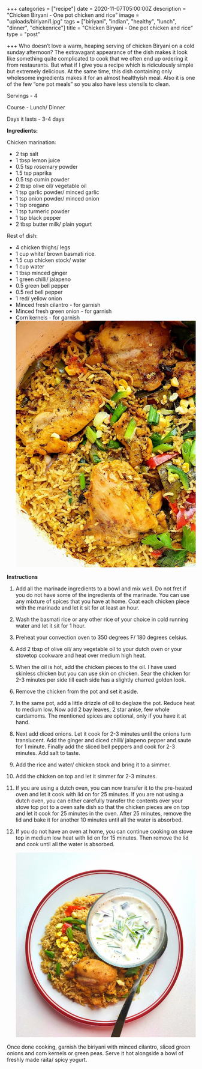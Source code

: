 +++
categories = ["recipe"]
date = 2020-11-07T05:00:00Z
description = "Chicken Biryani - One pot chicken and rice"
image = "uploads/biriyani1.jpg"
tags = ["biriyani", "indian", "healthy", "lunch", "dinner", "chickenrice"]
title = "Chicken Biryani - One pot chicken and rice"
type = "post"

+++
Who doesn’t love a warm, heaping serving of chicken Biryani on a cold sunday afternoon? The extravagant appearance of the dish makes it look like something quite complicated to cook that we often end up ordering it from restaurants. But what if I give you a recipe which is ridiculously simple but extremely delicious. At the same time, this dish containing only wholesome ingredients makes it for an almost healthyish meal. Also it is one of the few “one pot meals” so you also have less utensils to clean.

Servings - 4

Course - Lunch/ Dinner

Days it lasts - 3-4 days

**Ingredients:**

Chicken marination:

* 2 tsp salt
* 1 tbsp lemon juice
* 0.5 tsp rosemary powder
* 1.5 tsp paprika
* 0.5 tsp cumin powder
* 2 tbsp olive oil/ vegetable oil
* 1 tsp garlic powder/ minced garlic
* 1 tsp onion powder/ minced onion
* 1 tsp oregano
* 1 tsp turmeric powder
* 1 tsp black pepper
* 2 tbsp butter milk/ plain yogurt

Rest of dish:

* 4 chicken thighs/ legs
* 1 cup white/ brown basmati rice.
* 1.5 cup chicken stock/ water
* 1 cup water
* 1 tbsp minced ginger
* 1 green chilli/ jalapeno
* 0.5 green bell pepper
* 0.5 red bell pepper
* 1 red/ yellow onion
* Minced fresh cilantro - for garnish
* Minced fresh green onion - for garnish
* Corn kernels - for garnish![](uploads/biriyani2.jpg)

**Instructions**

 1. Add all the marinade ingredients to a bowl and mix well. Do not fret if you do not have some of the ingredients of the marinade. You can use any mixture of spices that you have at home. Coat each chicken piece with the marinade and let it sit for at least an hour.
 2. Wash the basmati rice or any other rice of your choice in cold running water and let it sit for 1 hour.
 3. Preheat your convection oven to 350 degrees F/ 180 degrees celsius.
 4. Add 2 tbsp of olive oil/ any vegetable oil to your dutch oven or your stovetop cookware and heat over medium high heat.
 5. When the oil is hot, add the chicken pieces to the oil. I have used skinless chicken but you can use skin on chicken. Sear the chicken for 2-3 minutes per side till each side has a slightly charred golden look.
 6. Remove the chicken from the pot and set it aside.
 7. In the same pot, add a little drizzle of oil to deglaze the pot. Reduce heat to medium low. Now add 2 bay leaves, 2 star anise, few whole cardamoms. The mentioned spices are optional, only if you have it at hand.
 8. Next add diced onions. Let it cook for 2-3 minutes until the onions turn translucent. Add the ginger and diced chilli/ jalapeno pepper and saute for 1 minute. Finally add the sliced bell peppers and cook for 2-3 minutes. Add salt to taste.
 9. Add the rice and water/ chicken stock and bring it to a simmer.
10. Add the chicken on top and let it simmer for 2-3 minutes.
11. If you are using a dutch oven, you can now transfer it to the pre-heated oven and let it cook with lid on for 25 minutes. If you are not using a dutch oven, you can either carefully transfer the contents over your stove top pot to a oven safe dish so that the chicken pieces are on top and let it cook for 25 minutes in the oven. After 25 minutes, remove the lid and bake it for another 10 minutes until all the water is absorbed.
12. If you do not have an oven at home, you can continue cooking on stove top in medium low heat with lid on for 15 minutes. Then remove the lid and cook until all the water is absorbed.

    ![](uploads/biriyani3.jpg)

Once done cooking, garnish the biriyani with minced cilantro, sliced green onions and corn kernels or green peas. Serve it hot alongside a bowl of freshly made raita/ spicy yogurt.